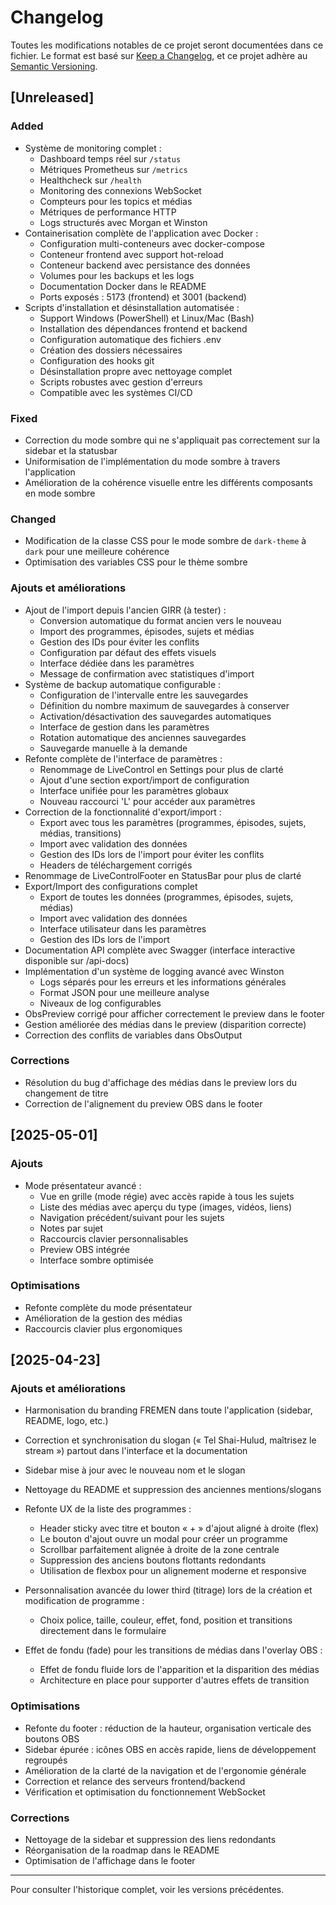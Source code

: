 # Changelog

Toutes les modifications notables de ce projet seront documentées dans ce fichier.
Le format est basé sur [Keep a Changelog](https://keepachangelog.com/fr/1.0.0/),
et ce projet adhère au [Semantic Versioning](https://semver.org/lang/fr/).

## [Unreleased]

### Added
- Système de monitoring complet :
  - Dashboard temps réel sur `/status`
  - Métriques Prometheus sur `/metrics`
  - Healthcheck sur `/health`
  - Monitoring des connexions WebSocket
  - Compteurs pour les topics et médias
  - Métriques de performance HTTP
  - Logs structurés avec Morgan et Winston
- Containerisation complète de l'application avec Docker :
  - Configuration multi-conteneurs avec docker-compose
  - Conteneur frontend avec support hot-reload
  - Conteneur backend avec persistance des données
  - Volumes pour les backups et les logs
  - Documentation Docker dans le README
  - Ports exposés : 5173 (frontend) et 3001 (backend)
- Scripts d'installation et désinstallation automatisée :
  - Support Windows (PowerShell) et Linux/Mac (Bash)
  - Installation des dépendances frontend et backend
  - Configuration automatique des fichiers .env
  - Création des dossiers nécessaires
  - Configuration des hooks git
  - Désinstallation propre avec nettoyage complet
  - Scripts robustes avec gestion d'erreurs
  - Compatible avec les systèmes CI/CD

### Fixed
- Correction du mode sombre qui ne s'appliquait pas correctement sur la sidebar et la statusbar
- Uniformisation de l'implémentation du mode sombre à travers l'application
- Amélioration de la cohérence visuelle entre les différents composants en mode sombre

### Changed
- Modification de la classe CSS pour le mode sombre de `dark-theme` à `dark` pour une meilleure cohérence
- Optimisation des variables CSS pour le thème sombre

### Ajouts et améliorations
- Ajout de l'import depuis l'ancien GIRR (à tester) :
  - Conversion automatique du format ancien vers le nouveau
  - Import des programmes, épisodes, sujets et médias
  - Gestion des IDs pour éviter les conflits
  - Configuration par défaut des effets visuels
  - Interface dédiée dans les paramètres
  - Message de confirmation avec statistiques d'import
- Système de backup automatique configurable :
  - Configuration de l'intervalle entre les sauvegardes
  - Définition du nombre maximum de sauvegardes à conserver
  - Activation/désactivation des sauvegardes automatiques
  - Interface de gestion dans les paramètres
  - Rotation automatique des anciennes sauvegardes
  - Sauvegarde manuelle à la demande
- Refonte complète de l'interface de paramètres :
  - Renommage de LiveControl en Settings pour plus de clarté
  - Ajout d'une section export/import de configuration
  - Interface unifiée pour les paramètres globaux
  - Nouveau raccourci 'L' pour accéder aux paramètres
- Correction de la fonctionnalité d'export/import :
  - Export avec tous les paramètres (programmes, épisodes, sujets, médias, transitions)
  - Import avec validation des données
  - Gestion des IDs lors de l'import pour éviter les conflits
  - Headers de téléchargement corrigés
- Renommage de LiveControlFooter en StatusBar pour plus de clarté
- Export/Import des configurations complet
  - Export de toutes les données (programmes, épisodes, sujets, médias)
  - Import avec validation des données
  - Interface utilisateur dans les paramètres
  - Gestion des IDs lors de l'import
- Documentation API complète avec Swagger (interface interactive disponible sur /api-docs)
- Implémentation d'un système de logging avancé avec Winston
  - Logs séparés pour les erreurs et les informations générales
  - Format JSON pour une meilleure analyse
  - Niveaux de log configurables
- ObsPreview corrigé pour afficher correctement le preview dans le footer
- Gestion améliorée des médias dans le preview (disparition correcte)
- Correction des conflits de variables dans ObsOutput

### Corrections
- Résolution du bug d'affichage des médias dans le preview lors du changement de titre
- Correction de l'alignement du preview OBS dans le footer

## [2025-05-01]
### Ajouts
- Mode présentateur avancé :
  - Vue en grille (mode régie) avec accès rapide à tous les sujets
  - Liste des médias avec aperçu du type (images, vidéos, liens)
  - Navigation précédent/suivant pour les sujets
  - Notes par sujet
  - Raccourcis clavier personnalisables
  - Preview OBS intégrée
  - Interface sombre optimisée

### Optimisations
- Refonte complète du mode présentateur
- Amélioration de la gestion des médias
- Raccourcis clavier plus ergonomiques

## [2025-04-23]
### Ajouts et améliorations
- Harmonisation du branding FREMEN dans toute l'application (sidebar, README, logo, etc.)
- Correction et synchronisation du slogan (« Tel Shai-Hulud, maîtrisez le stream ») partout dans l'interface et la documentation
- Sidebar mise à jour avec le nouveau nom et le slogan
- Nettoyage du README et suppression des anciennes mentions/slogans

- Refonte UX de la liste des programmes :
  - Header sticky avec titre et bouton « + » d'ajout aligné à droite (flex)
  - Le bouton d'ajout ouvre un modal pour créer un programme
  - Scrollbar parfaitement alignée à droite de la zone centrale
  - Suppression des anciens boutons flottants redondants
  - Utilisation de flexbox pour un alignement moderne et responsive

- Personnalisation avancée du lower third (titrage) lors de la création et modification de programme :
  - Choix police, taille, couleur, effet, fond, position et transitions directement dans le formulaire

- Effet de fondu (fade) pour les transitions de médias dans l'overlay OBS :
  - Effet de fondu fluide lors de l'apparition et la disparition des médias
  - Architecture en place pour supporter d'autres effets de transition

### Optimisations
- Refonte du footer : réduction de la hauteur, organisation verticale des boutons OBS
- Sidebar épurée : icônes OBS en accès rapide, liens de développement regroupés
- Amélioration de la clarté de la navigation et de l'ergonomie générale
- Correction et relance des serveurs frontend/backend
- Vérification et optimisation du fonctionnement WebSocket

### Corrections
- Nettoyage de la sidebar et suppression des liens redondants
- Réorganisation de la roadmap dans le README
- Optimisation de l'affichage dans le footer

---

Pour consulter l'historique complet, voir les versions précédentes.
